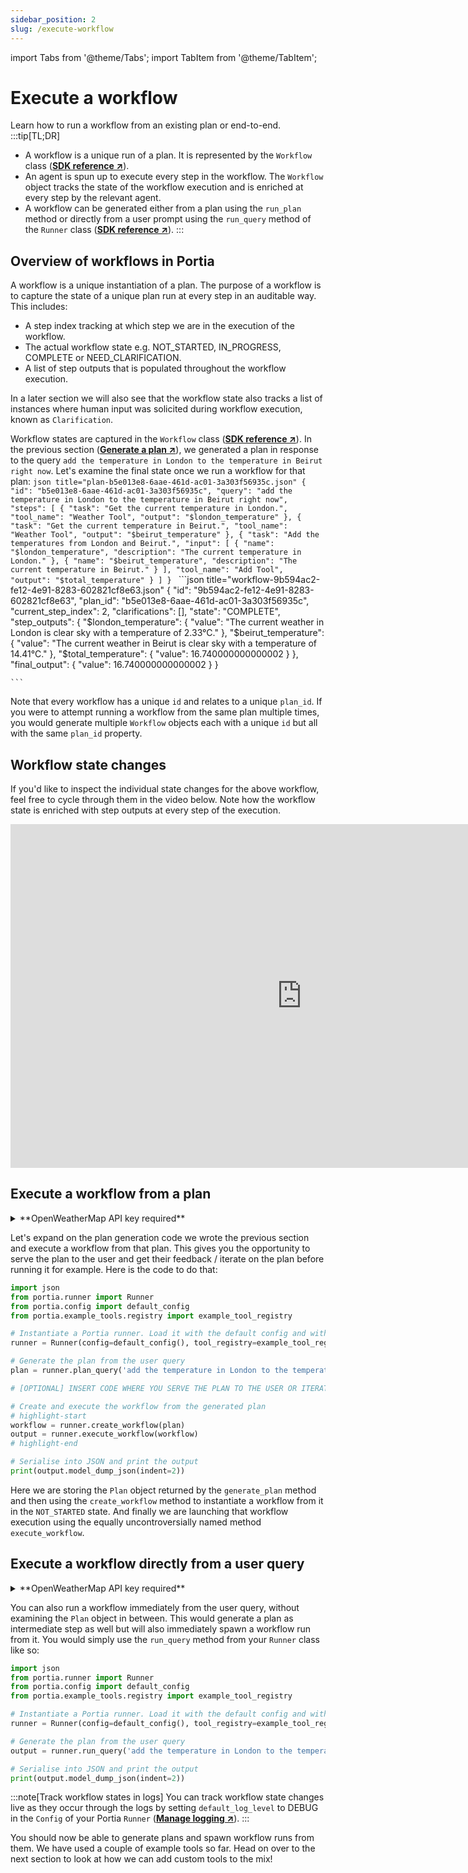 ```yaml
---
sidebar_position: 2
slug: /execute-workflow
---
```


import Tabs from '@theme/Tabs';
import TabItem from '@theme/TabItem';

# Execute a workflow
Learn how to run a workflow from an existing plan or end-to-end.
:::tip[TL;DR]
- A workflow is a unique run of a plan. It is represented by the `Workflow` class (<a href="/SDK/portia/workflow" target="_blank">**SDK reference ↗**</a>).
- An agent is spun up to execute every step in the workflow. The `Workflow` object tracks the state of the workflow execution and is enriched at every step by the relevant agent.
- A workflow can be generated either from a plan using the `run_plan` method or directly from a user prompt using the `run_query` method of the `Runner` class (<a href="/SDK/portia/runner" target="_blank">**SDK reference ↗**</a>).
:::

## Overview of workflows in Portia
A workflow is a unique instantiation of a plan. The purpose of a workflow is to capture the state of a unique plan run at every step in an auditable way. This includes:
- A step index tracking at which step we are in the execution of the workflow.
- The actual workflow state e.g. NOT_STARTED, IN_PROGRESS, COMPLETE or NEED_CLARIFICATION.
- A list of step outputs that is populated throughout the workflow execution.

In a later section we will also see that the workflow state also tracks a list of instances where human input was solicited during workflow execution, known as `Clarification`.

Workflow states are captured in the `Workflow` class (<a href="/SDK/portia/workflow" target="_blank">**SDK reference ↗**</a>). In the previous section (<a href="/generate-plan" target="_blank">**Generate a plan ↗**</a>), we generated a plan in response to the query `add the temperature in London to the temperature in Beirut right now`. Let's examine the final state once we run a workflow for that plan:
<Tabs>
  <TabItem value="plan" label="Generated plan >>">
    ```json title="plan-b5e013e8-6aae-461d-ac01-3a303f56935c.json"
    {
        "id": "b5e013e8-6aae-461d-ac01-3a303f56935c",
        "query": "add the temperature in London to the temperature in Beirut right now",
        "steps": [
            {
                "task": "Get the current temperature in London.",
                "tool_name": "Weather Tool",
                "output": "$london_temperature"
            },
            {
                "task": "Get the current temperature in Beirut.",
                "tool_name": "Weather Tool",
                "output": "$beirut_temperature"
            },
            {
                "task": "Add the temperatures from London and Beirut.",
                "input": [
                    {
                        "name": "$london_temperature",
                        "description": "The current temperature in London."
                    },
                    {
                        "name": "$beirut_temperature",
                        "description": "The current temperature in Beirut."
                    }
                ],
                "tool_name": "Add Tool",
                "output": "$total_temperature"
            }
        ]
    }
    ```
  </TabItem>
    <TabItem value="workflow" label="Workflow in final state" default>
    ```json title="workflow-9b594ac2-fe12-4e91-8283-602821cf8e63.json"
    {
        "id": "9b594ac2-fe12-4e91-8283-602821cf8e63",
        "plan_id": "b5e013e8-6aae-461d-ac01-3a303f56935c",
        "current_step_index": 2,
        "clarifications": [],
        "state": "COMPLETE",
        "step_outputs": 
        {
            "$london_temperature": {
                "value": "The current weather in London is clear sky with a temperature of 2.33°C."
            },
            "$beirut_temperature": {
                "value": "The current weather in Beirut is clear sky with a temperature of 14.41°C."
            },
            "$total_temperature": {
                "value": 16.740000000000002
            }
        },
        "final_output": {
            "value": 16.740000000000002
        }
    }









    ```
  </TabItem>
</Tabs>

Note that every workflow has a unique `id` and relates to a unique `plan_id`. If you were to attempt running a workflow from the same plan multiple times, you would generate multiple `Workflow` objects each with a unique `id` but all with the same `plan_id` property.

## Workflow state changes
If you'd like to inspect the individual state changes for the above workflow, feel free to cycle through them in the video below. Note how the workflow state is enriched with step outputs at every step of the execution.
<div style={{
  overflow: 'hidden',
  marginLeft: 'auto',
  marginRight: 'auto',
  borderRadius: '10px',
  width: '100%',
  maxWidth: '931px',
  position: 'relative'
}}>
  <div style={{
    width: '100%',
    paddingBottom: '59.07626208378088%'
  }}></div>
  <iframe 
    width="931" 
    height="550" 
    title="Embedded content"
    src="https://snappify.com/embed/c8eb2bee-f784-4d24-b573-39bfca493eda?responsive=1&p=1&autoplay=1&b=0" 
    allow="clipboard-write" 
    allowFullScreen
    loading="lazy" 
    style={{
      background: '#eee',
      position: 'absolute',
      left: 0,
      top: 0,
      width: '100%'
    }} 
    frameBorder="0"
  ></iframe>
</div>



## Execute a workflow from a plan
<details>
<summary>**OpenWeatherMap API key required**</summary>

We will use a simple GET endpoint from OpenWeatherMap in this section. Please sign up to obtain an API key from them (<a href="https://home.openweathermap.org/users/sign_in" target="_blank">**↗**</a>) and set it in the environment variable `OPENWEATHERMAP_API_KEY`.
</details>

Let's expand on the plan generation code we wrote the previous section and execute a workflow from that plan. This gives you the opportunity to serve the plan to the user and get their feedback / iterate on the plan before running it for example. Here is the code to do that:
```python title="main.py"
import json
from portia.runner import Runner
from portia.config import default_config
from portia.example_tools.registry import example_tool_registry

# Instantiate a Portia runner. Load it with the default config and with the example tools.
runner = Runner(config=default_config(), tool_registry=example_tool_registry)

# Generate the plan from the user query
plan = runner.plan_query('add the temperature in London to the temperature in Beirut right now')

# [OPTIONAL] INSERT CODE WHERE YOU SERVE THE PLAN TO THE USER OR ITERATE ON IT IN ANY WAY

# Create and execute the workflow from the generated plan
# highlight-start
workflow = runner.create_workflow(plan)
output = runner.execute_workflow(workflow)
# highlight-end

# Serialise into JSON and print the output
print(output.model_dump_json(indent=2))
```

Here we are storing the `Plan` object returned by the `generate_plan` method and then using the `create_workflow` method to instantiate a workflow from it in the `NOT_STARTED` state. And finally we are launching that workflow execution using the equally uncontroversially named method `execute_workflow`.

## Execute a workflow directly from a user query
<details>
<summary>**OpenWeatherMap API key required**</summary>

We will use a simple GET endpoint from OpenWeatherMap in this section. Please sign up to obtain an API key from them (<a href="https://home.openweathermap.org/users/sign_in" target="_blank">**↗**</a>) and set it in the environment variable `OPENWEATHERMAP_API_KEY`.
</details>

You can also run a workflow immediately from the user query, without examining the `Plan` object in between. This would generate a plan as intermediate step as well but will also immediately spawn a workflow run from it. You would simply use the `run_query` method from your `Runner` class like so:
```python title="main.py"
import json
from portia.runner import Runner
from portia.config import default_config
from portia.example_tools.registry import example_tool_registry

# Instantiate a Portia runner. Load it with the default config and with the example tools.
runner = Runner(config=default_config(), tool_registry=example_tool_registry)

# Generate the plan from the user query
output = runner.run_query('add the temperature in London to the temperature in Beirut right now')

# Serialise into JSON and print the output
print(output.model_dump_json(indent=2))
```
:::note[Track workflow states in logs]
You can track workflow state changes live as they occur through the logs by setting `default_log_level` to DEBUG in the `Config` of your Portia `Runner` (<a href="/manage-config#manage-logging" target="_blank">**Manage logging ↗**</a>).
:::

You should now be able to generate plans and spawn workflow runs from them. We have used a couple of example tools so far. Head on over to the next section to look at how we can add custom tools to the mix!